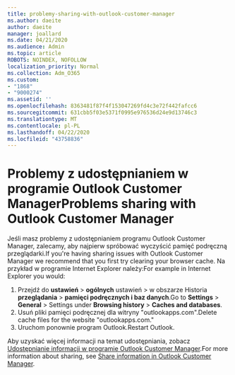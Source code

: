 ```yaml
---
title: problemy-sharing-with-outlook-customer-manager
ms.author: daeite
author: daeite
manager: joallard
ms.date: 04/21/2020
ms.audience: Admin
ms.topic: article
ROBOTS: NOINDEX, NOFOLLOW
localization_priority: Normal
ms.collection: Adm_O365
ms.custom:
- "1868"
- "9000274"
ms.assetid: ''
ms.openlocfilehash: 8363481f87f4f153047269fd4c3e72f442fafcc6
ms.sourcegitcommit: 631cbb5f03e5371f0995e976536d24e9d13746c3
ms.translationtype: MT
ms.contentlocale: pl-PL
ms.lasthandoff: 04/22/2020
ms.locfileid: "43758836"
---
```

# <a name="problems-sharing-with-outlook-customer-manager"></a><span data-ttu-id="e6347-102">Problemy z udostępnianiem w programie Outlook Customer Manager</span><span class="sxs-lookup"><span data-stu-id="e6347-102">Problems sharing with Outlook Customer Manager</span></span>

<span data-ttu-id="e6347-103">Jeśli masz problemy z udostępnianiem programu Outlook Customer Manager, zalecamy, aby najpierw spróbować wyczyścić pamięć podręczną przeglądarki.</span><span class="sxs-lookup"><span data-stu-id="e6347-103">If you're having sharing issues with Outlook Customer Manager we recommend that you first try clearing your browser cache.</span></span> <span data-ttu-id="e6347-104">Na przykład w programie Internet Explorer należy:</span><span class="sxs-lookup"><span data-stu-id="e6347-104">For example in Internet Explorer you would:</span></span>

1. <span data-ttu-id="e6347-105">Przejdź do **ustawień** > **ogólnych** ustawień > w obszarze Historia **przeglądania** > **pamięci podręcznych i baz danych**.</span><span class="sxs-lookup"><span data-stu-id="e6347-105">Go to **Settings** > **General** > Settings under **Browsing history** > **Caches and databases**.</span></span>
2. <span data-ttu-id="e6347-106">Usuń pliki pamięci podręcznej dla witryny "outlookapps.com".</span><span class="sxs-lookup"><span data-stu-id="e6347-106">Delete cache files for the website "outlookapps.com."</span></span>
3. <span data-ttu-id="e6347-107">Uruchom ponownie program Outlook.</span><span class="sxs-lookup"><span data-stu-id="e6347-107">Restart Outlook.</span></span>

<span data-ttu-id="e6347-108">Aby uzyskać więcej informacji na temat udostępniania, zobacz [Udostępnianie informacji w programie Outlook Customer Manager](https://support.office.com/article/4f26cc69-67da-4cd5-b344-02d1a4799310%20).</span><span class="sxs-lookup"><span data-stu-id="e6347-108">For more information about sharing, see [Share information in Outlook Customer Manager](https://support.office.com/article/4f26cc69-67da-4cd5-b344-02d1a4799310%20).</span></span>